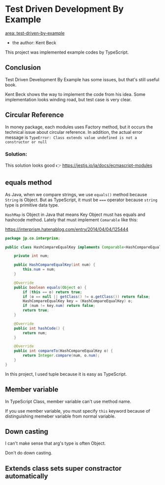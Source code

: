 # Test Driven Development By Example
[area: test-driven-by-example](https://github.com/casaub0n/casaub0n/labels/area%3A%20test-driven-by-example "use this label in GitHub")

- the author: Kent Beck

This project was implemented example codes by TypeScript.

## Conclusion
Test Driven Development By Example has some issues, but that's still useful book.

Kent Beck shows the way to implement the code from his idea. Some implementation looks winding road, but test case is very clear.

## Circular Reference
In money package, each modules uses Factory method, but it occurs the technical issue about circular reference.
In addition, the actual error message is `TypeError: Class extends value undefined is not a constructor or null`

### Solution:
This solution looks good 👉 https://jestjs.io/ja/docs/ecmascript-modules

## equals method
As Java, when we compare strings, we use `equals()` method because `String` is Object. But as TypeScript, it must be `===` operator because `string` type is primitive data type. 

`HashMap` is Object in Java that means Key Object must has equals and hashcode method. Lately that must implement `Comarable` like this:

https://interprism.hatenablog.com/entry/2014/04/04/125444
```Java
package jp.co.interprism;

public class HashCompareEqualKey implements Comparable<HashCompareEqualKey> {

    private int num;

    public HashCompareEqualKey(int num) {
        this.num = num;
    }

    @Override
    public boolean equals(Object o) {
        if (this == o) return true;
        if (o == null || getClass() != o.getClass()) return false;
        HashCompareEqualKey key = (HashCompareEqualKey) o;
        if (num != key.num) return false;
        return true;
    }

    @Override
    public int hashCode() {
        return num;
    }

    @Override
    public int compareTo(HashCompareEqualKey o) {
        return Integer.compare(num, o.num);
    }
}
```

In this project, I used tuple because it is easy as TypeScript.

## Member variable
In TypeScript Class, member variable can't use method name.

If you use member variable, you must specify `this` keyword because of distinguishing memeber variable from normal variable.

## Down casting
I can't make sense that arg's type is often Object.

Don't do down casting.

## Extends class sets super constractor automatically
